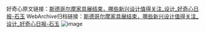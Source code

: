 好奇心原文链接：[斯德哥尔摩家具展结束，哪些新兴设计值得关注_设计_好奇心日报-石玉](https://www.qdaily.com/articles/7512.html)
WebArchive归档链接：[斯德哥尔摩家具展结束，哪些新兴设计值得关注_设计_好奇心日报-石玉](http://web.archive.org/web/20190623172423/https://www.qdaily.com/articles/7512.html)
![image](http://ww3.sinaimg.cn/large/007d5XDply1g3wjjlbu5yj30u081r1kx)